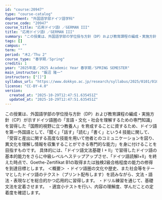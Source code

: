 ```yaml
---
id: "course:20947"
type: "course-catalog"
department: "外国語学部ドイツ語学科"
course_code: "20947"
course_title: "応用ドイツ語Ⅰ ／GERMAN III"
title: "応用ドイツ語Ⅰ ／GERMAN III"
summary: "この授業は、外国語学部の学位授与方針（DP）および教育課程の編成・実施方針（CP）が示すドイツ語圏の「言語・文化・社会を理解するための専門知識」を習得した「国際的視野に立つ教養人」を育成することに資するため、ドイツ語を第一外国語として、「聞…"
tags: []
campus: ""
term: ""
period: "木2／Thu 2"
course_type: "春学期／Spring"
credits: 1
year: "2025年度／2025 Academic Year 春学期／SPRING SEMESTER"
main_instructor: "飯沼 隆一"
instructors: ["[]"]
syllabus_url: "https://www.dokkyo.ac.jp/research/syllabus/2025/0101/0101_20947_ja_JP.html"
license: "CC-BY-4.0"
version:
  created_at: "2025-10-29T12:47:51.635451Z"
  updated_at: "2025-10-29T12:47:51.635451Z"
---
```

この授業は、外国語学部の学位授与方針（DP）および教育課程の編成・実施方針（CP）が示すドイツ語圏の「言語・文化・社会を理解するための専門知識」を習得した「国際的視野に立つ教養人」を育成することに資するため、ドイツ語を第一外国語として、「聞く」「話す」「読む」「書く」という4 技能に関して、「受容と産出に関する高度な技能を用いて他者とのコミュニケーションを図り、異文化を理解し情報を収集することができる専門的な能力」を身に付けることを目指すものです。 具体的には、「ドイツ語文法基礎 I + II」で習得したドイツ語の基本的能力をさらに中級レベルへステップアップさせ、「ドイツ語読解Ⅰ+Ⅱ」を終えた時点で、Goethe-Zertifikat B1の取得または独検2級合格程度の能力の修得を到達目標とします。 ＜概要＞ ・ドイツ語圏の文化や歴史、また社会等をテーマとしたドイツ語のテクスト（プリント配布します）を読みながら、文法・語法・表現などを総合的かつ応用的に習得します。 ・ドリル練習を通じて、基礎文法を定着させます。 ・適宜小テストを行い、内容の理解度、学んだことの定着度を確認します。
